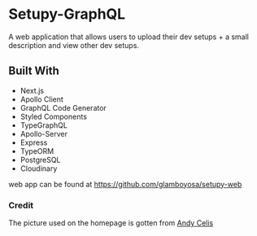 # Setupy-GraphQL

A web application that allows users to upload their dev setups + a small description and view other dev setups.

## Built With

- Next.js
- Apollo Client
- GraphQL Code Generator
- Styled Components
- TypeGraphQL
- Apollo-Server
- Express
- TypeORM
- PostgreSQL
- Cloudinary

web app can be found at https://github.com/glamboyosa/setupy-web

### Credit

The picture used on the homepage is gotten from [Andy Celis](https://dribbble.com/shots/4772685-Lift-off)
